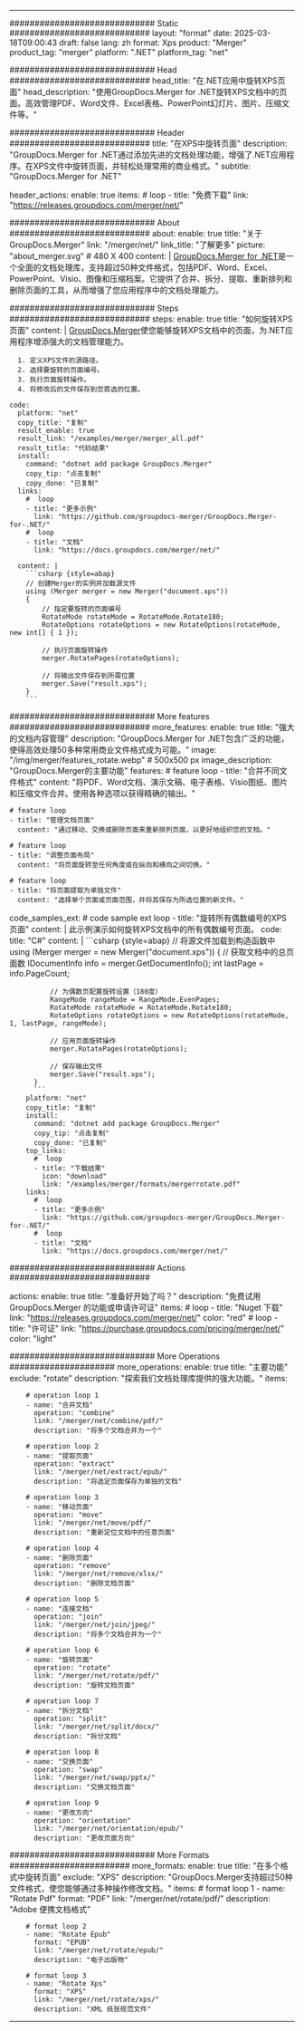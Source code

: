 
---
############################# Static ############################
layout: "format"
date:  2025-03-18T09:00:43
draft: false
lang: zh
format: Xps
product: "Merger"
product_tag: "merger"
platform: ".NET"
platform_tag: "net"

############################# Head ############################
head_title: "在.NET应用中旋转XPS页面"
head_description: "使用GroupDocs.Merger for .NET旋转XPS文档中的页面。高效管理PDF、Word文件、Excel表格、PowerPoint幻灯片、图片、压缩文件等。"

############################# Header ############################
title: "在XPS中旋转页面" 
description: "GroupDocs.Merger for .NET通过添加先进的文档处理功能，增强了.NET应用程序。在XPS文件中旋转页面，并轻松处理常用的商业格式。"
subtitle: "GroupDocs.Merger for .NET" 

header_actions:
  enable: true
  items:
    #  loop
    - title: "免费下载"
      link: "https://releases.groupdocs.com/merger/net/"
      
############################# About ############################
about:
    enable: true
    title: "关于GroupDocs.Merger"
    link: "/merger/net/"
    link_title: "了解更多"
    picture: "about_merger.svg" # 480 X 400
    content: |
       [GroupDocs.Merger for .NET](/merger/net/)是一个全面的文档处理库，支持超过50种文件格式，包括PDF、Word、Excel、PowerPoint、Visio、图像和压缩档案。它提供了合并、拆分、提取、重新排列和删除页面的工具，从而增强了您应用程序中的文档处理能力。

############################# Steps ############################
steps:
    enable: true
    title: "如何旋转XPS页面"
    content: |
      [GroupDocs.Merger](/merger/net/)使您能够旋转XPS文档中的页面，为.NET应用程序增添强大的文档管理能力。
      
      1. 定义XPS文件的源路径。
      2. 选择要旋转的页面编号。
      3. 执行页面旋转操作。
      4. 将修改后的文件保存到您首选的位置。
   
    code:
      platform: "net"
      copy_title: "复制"
      result_enable: true
      result_link: "/examples/merger/merger_all.pdf"
      result_title: "代码结果"
      install:
        command: "dotnet add package GroupDocs.Merger"
        copy_tip: "点击复制"
        copy_done: "已复制"
      links:
        #  loop
        - title: "更多示例"
          link: "https://github.com/groupdocs-merger/GroupDocs.Merger-for-.NET/"
        #  loop
        - title: "文档"
          link: "https://docs.groupdocs.com/merger/net/"
          
      content: |
        ```csharp {style=abap}
        // 创建Merger的实例并加载源文件
        using (Merger merger = new Merger("document.xps"))
        {
            // 指定要旋转的页面编号
            RotateMode rotateMode = RotateMode.Rotate180;
            RotateOptions rotateOptions = new RotateOptions(rotateMode, new int[] { 1 });

            // 执行页面旋转操作
            merger.RotatePages(rotateOptions);

            // 将输出文件保存到所需位置
            merger.Save("result.xps");
        }
        ```            

############################# More features ############################
more_features:
  enable: true
  title: "强大的文档内容管理"
  description: "GroupDocs.Merger for .NET包含广泛的功能，使得高效处理50多种常用商业文件格式成为可能。"
  image: "/img/merger/features_rotate.webp" # 500x500 px
  image_description: "GroupDocs.Merger的主要功能"
  features:
    # feature loop
    - title: "合并不同文件格式"
      content: "将PDF、Word文档、演示文稿、电子表格、Visio图纸、图片和压缩文件合并。使用各种选项以获得精确的输出。"

    # feature loop
    - title: "管理文档页面"
      content: "通过移动、交换或删除页面来重新排列页面，以更好地组织您的文档。"

    # feature loop
    - title: "调整页面布局"
      content: "将页面旋转至任何角度或在纵向和横向之间切换。"

    # feature loop
    - title: "将页面提取为单独文件"
      content: "选择单个页面或页面范围，并将其保存为所选位置的新文件。"
      
  code_samples_ext:
    # code sample ext loop
    - title: "旋转所有偶数编号的XPS页面"
      content: |
        此示例演示如何旋转XPS文档中的所有偶数编号页面。
      code:
        title: "C#"
        content: |
          ```csharp {style=abap}
          // 将源文件加载到构造函数中
          using (Merger merger = new Merger("document.xps"))
          {
              // 获取文档中的总页面数
              IDocumentInfo info = merger.GetDocumentInfo();
              int lastPage = info.PageCount;

              // 为偶数页配置旋转设置（180度）
              RangeMode rangeMode = RangeMode.EvenPages;
              RotateMode rotateMode = RotateMode.Rotate180;
              RotateOptions rotateOptions = new RotateOptions(rotateMode, 1, lastPage, rangeMode);
          
              // 应用页面旋转操作
              merger.RotatePages(rotateOptions);

              // 保存输出文件
              merger.Save("result.xps");
          }
          ```
        platform: "net"
        copy_title: "复制"
        install:
          command: "dotnet add package GroupDocs.Merger"
          copy_tip: "点击复制"
          copy_done: "已复制"
        top_links:
          #  loop
          - title: "下载结果"
            icon: "download"
            link: "/examples/merger/formats/mergerrotate.pdf"
        links:
          #  loop
          - title: "更多示例"
            link: "https://github.com/groupdocs-merger/GroupDocs.Merger-for-.NET/"
          #  loop
          - title: "文档"
            link: "https://docs.groupdocs.com/merger/net/"
            

            


############################# Actions ############################

actions:
  enable: true
  title: "准备好开始了吗？"
  description: "免费试用 GroupDocs.Merger 的功能或申请许可证"
  items:
    #  loop
    - title: "Nuget 下载"
      link: "https://releases.groupdocs.com/merger/net/"
      color: "red"
        #  loop
    - title: "许可证"
      link: "https://purchase.groupdocs.com/pricing/merger/net/"
      color: "light"


############################# More Operations #####################
more_operations:
    enable: true
    title: "主要功能"
    exclude: "rotate"
    description: "探索我们文档处理库提供的强大功能。"
    items: 
          
        # operation loop 1
        - name: "合并文档"
          operation: "combine"
          link: "/merger/net/combine/pdf/"
          description: "将多个文档合并为一个"

        # operation loop 2
        - name: "提取页面"
          operation: "extract"
          link: "/merger/net/extract/epub/"
          description: "将选定页面保存为单独的文档"

        # operation loop 3
        - name: "移动页面"
          operation: "move"
          link: "/merger/net/move/pdf/"
          description: "重新定位文档中的任意页面"

        # operation loop 4
        - name: "删除页面"
          operation: "remove"
          link: "/merger/net/remove/xlsx/"
          description: "删除文档页面"

        # operation loop 5
        - name: "连接文档"
          operation: "join"
          link: "/merger/net/join/jpeg/"
          description: "将多个文档合并为一个"

        # operation loop 6
        - name: "旋转页面"
          operation: "rotate"
          link: "/merger/net/rotate/pdf/"
          description: "旋转文档页面"

        # operation loop 7
        - name: "拆分文档"
          operation: "split"
          link: "/merger/net/split/docx/"
          description: "拆分文档"

        # operation loop 8
        - name: "交换页面"
          operation: "swap"
          link: "/merger/net/swap/pptx/"
          description: "交换文档页面"

        # operation loop 9
        - name: "更改方向"
          operation: "orientation"
          link: "/merger/net/orientation/epub/"
          description: "更改页面方向"
          
        
          
############################# More Formats ########################
more_formats:
    enable: true
    title: "在多个格式中旋转页面"
    exclude: "XPS"
    description: "GroupDocs.Merger支持超过50种文件格式，使您能够通过多种操作修改文档。"
    items: 
        # format loop 1
        - name: "Rotate Pdf"
          format: "PDF"
          link: "/merger/net/rotate/pdf/"
          description: "Adobe 便携文档格式"

        # format loop 2
        - name: "Rotate Epub"
          format: "EPUB"
          link: "/merger/net/rotate/epub/"
          description: "电子出版物"

        # format loop 3
        - name: "Rotate Xps"
          format: "XPS"
          link: "/merger/net/rotate/xps/"
          description: "XML 纸张规范文件"


---